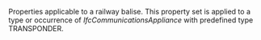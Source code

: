 Properties  applicable to a railway balise. This property set is applied to a type or occurrence of _IfcCommunicationsAppliance_ with predefined type TRANSPONDER.
